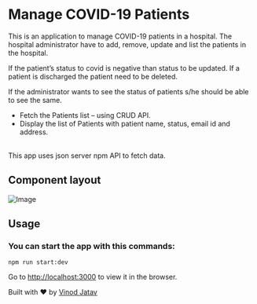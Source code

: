 # Manage COVID-19 Patients

This is an application to manage COVID-19 patients in a hospital. The hospital administrator have to add, remove, update and list the patients in the hospital.

If the patient’s status to covid is negative than status to be updated. If a patient is discharged the patient need to be deleted.

If the administrator wants to see the status of patients s/he should be able to see the same.

- Fetch the Patients list – using CRUD API.
- Display the list of Patients with patient name, status, email id and address.
<br>
This app uses json server npm API to fetch data.

## Component layout

![Image](https://i.ibb.co/T4qGcVR/test-1.jpg)


## Usage

### You can start the app with this commands:
```
npm run start:dev
```
Go to [http://localhost:3000](http://localhost:3000) to view it in the browser.

Built with ♥ by [Vinod Jatav](https://vinodjatav.tech/)
 

